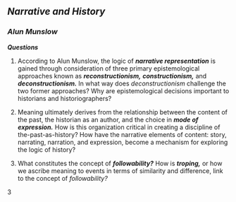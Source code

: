 ## **_Narrative and History_**

### *Alun Munslow*

**_Questions_**

1. According to Alun Munslow, the logic of **_narrative representation_** is gained through consideration of three primary epistemological approaches known as **_reconstructionism,_** **_constructionism,_** and **_deconstructionism._**
In what way does *deconstructionism* challenge the two former approaches? Why are epistemological decisions important to historians and historiographers?

2. Meaning ultimately derives from the relationship between the content of the past, the historian as an author, and the choice in **_mode of expression._** How is this organization critical in creating a discipline of the-past-as-history? How have the narrative elements of content: story, narrating, narration, and expression, become a mechanism for exploring the logic of history?

3. What constitutes the concept of **_followability?_** How is **_troping,_** or how we ascribe meaning to events in terms of similarity and difference, link to the concept of *followability?*

3
